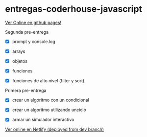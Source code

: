 # entregas-coderhouse-javascript

<a href="https://lu4ult.github.io/entregas-coderhouse-javascript/" target="_blank">Ver Online en github pages!</a>

Segunda pre-entrega
- [x] prompt y console.log
- [x] arrays
- [x] objetos
- [x] funciones
- [x] funciones de alto nivel (filter y sort)


Primera pre-entrega
- [x] crear un algoritmo con un condicional
- [x] crear un algoritmo utilizando unciclo
- [x] armar un simulador interactivo


<a href="https://friendly-bublanina-3c840e.netlify.app/">Ver online en Netlify (deployed from dev branch)</a>
